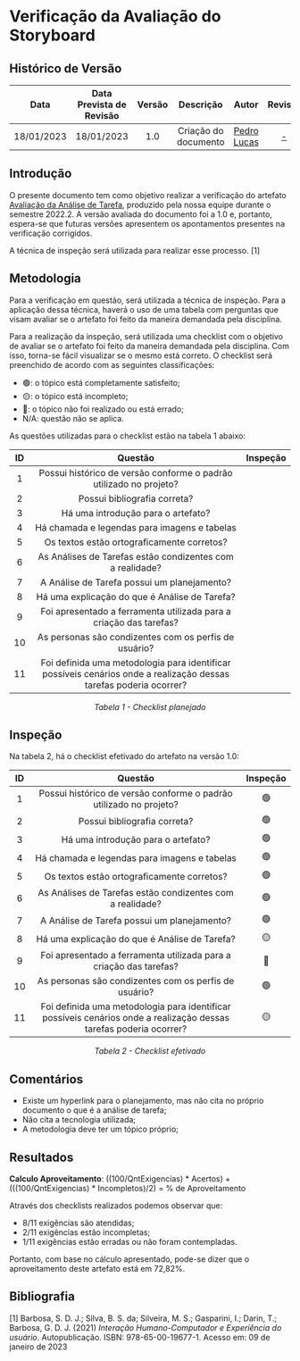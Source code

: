 # Verificação da Avaliação do Storyboard 
## <a>Histórico de Versão</a>
|    Data    | Data Prevista de Revisão | Versão |      Descrição       |                   Autor                    |         Revisor          |
| :--------: | :----------------------: | :----: | :------------------: | :----------------------------------------: | :----------------------: |
| 18/01/2023 |        18/01/2023        |  1.0   | Criação do documento | [Pedro Lucas](https://github.com/PedroLSF) | [-](https://github.com/) |

## <a>Introdução</a>
O presente documento tem como objetivo realizar a verificação do artefato [Avaliação da Análise de Tarefa](../../../DesignAvaliacaoDesen/Nivel1/AnalisesDeTarefa/AvaliacaoAnaliseDeTarefas.md), produzido pela nossa equipe durante o semestre 2022.2. A versão avaliada do documento foi a 1.0 e, portanto, espera-se que futuras versões apresentem os apontamentos presentes na verificação corrigidos.

A técnica de inspeção será utilizada para realizar esse processo. [1]

## <a>Metodologia</a>
Para a verificação em questão, será utilizada a técnica de inspeção. Para a aplicação dessa técnica, haverá o uso de uma tabela com perguntas que visam avaliar se o artefato foi feito da maneira demandada pela disciplina.

Para a realização da inspeção, será utilizada uma checklist com o objetivo de avaliar se o artefato foi feito da maneira demandada pela disciplina. Com isso, torna-se fácil visualizar se o mesmo está correto. O checklist será preenchido de acordo com as seguintes classificações:

* 🟢: o tópico está completamente satisfeito;
* 🟡: o tópico está incompleto;
* 🔴: o tópico não foi realizado ou está errado;
* N/A: questão não se aplica.

As questões utilizadas para o checklist estão na tabela 1 abaixo:

<center>

|  ID   |                                                      Questão                                                       | Inspeção |
| :---: | :----------------------------------------------------------------------------------------------------------------: | :------: |
|   1   |                         Possui histórico de versão conforme o padrão utilizado no projeto?                         |          |
|   2   |                                            Possui bibliografia correta?                                            |          |
|   3   |                                         Há uma introdução para o artefato?                                         |          |
|   4   |                                    Há chamada e legendas para imagens e tabelas                                    |          |
|   5   |                                     Os textos estão ortograficamente corretos?                                     |          |
|   6   |                                 As Análises de Tarefas estão condizentes com a realidade?                          |          |
|   7   |                                     A Análise de Tarefa possui um planejamento?                                    |          |
|   8   |                                 Há uma explicação do que é Análise de Tarefa?                                      |          |
|   9   |                       Foi apresentado a ferramenta utilizada para a criação das tarefas?                           |          |
|  10   |                               As personas são condizentes com os perfis de usuário?                                |          |
|  11   | Foi definida uma metodologia para identificar possíveis cenários onde a realização dessas tarefas poderia ocorrer? |          |


  
*Tabela 1 - Checklist planejado*

</center>

## <a>Inspeção</a>

Na tabela 2, há o checklist efetivado do artefato na versão 1.0:

<center>

|  ID   |                                                      Questão                                                       | Inspeção |
| :---: | :----------------------------------------------------------------------------------------------------------------: | :------: |
|   1   |                         Possui histórico de versão conforme o padrão utilizado no projeto?                         |    🟢     |
|   2   |                                            Possui bibliografia correta?                                            |    🟢     |
|   3   |                                         Há uma introdução para o artefato?                                         |    🟢     |
|   4   |                                    Há chamada e legendas para imagens e tabelas                                    |    🟢     |
|   5   |                                     Os textos estão ortograficamente corretos?                                     |    🟢     |
|   6   |                                 As Análises de Tarefas estão condizentes com a realidade?                          |    🟢     |
|   7   |                                     A Análise de Tarefa possui um planejamento?                                    |    🟢     |
|   8   |                                 Há uma explicação do que é Análise de Tarefa?                                      |    🟡     |
|   9   |                       Foi apresentado a ferramenta utilizada para a criação das tarefas?                           |    🔴     |
|  10   |                               As personas são condizentes com os perfis de usuário?                                |    🟢     |
|  11   | Foi definida uma metodologia para identificar possíveis cenários onde a realização dessas tarefas poderia ocorrer? |    🟡     |



  
*Tabela 2 - Checklist efetivado*

</center>

## <a>Comentários</a>

* Existe um hyperlink para o planejamento, mas não cita no próprio documento o que é a análise de tarefa;
* Não cita a tecnologia utilizada;
* A metodologia deve ter um tópico próprio;

## <a>Resultados</a>
<a>**Calculo Aproveitamento**</a>: ((100/QntExigencias) * Acertos) + (((100/QntExigencias) * Incompletos)/2) = % de Aproveitamento

Através dos checklists realizados podemos observar que:

* 8/11 exigências são atendidas;
* 2/11 exigências estão incompletas;
* 1/11 exigências estão erradas ou não foram contempladas.

Portanto, com base no cálculo apresentado, pode-se dizer que o aproveitamento deste artefato está em 72,82%.

## <a>Bibliografia</a>

[1] Barbosa, S. D. J.; Silva, B. S. da; Silveira, M. S.; Gasparini, I.; Darin, T.; Barbosa, G. D. J. (2021) _Interação Humano-Computador e Experiência do usuário_. Autopublicação. ISBN: 978-65-00-19677-1. Acesso em: 09 de janeiro de 2023
